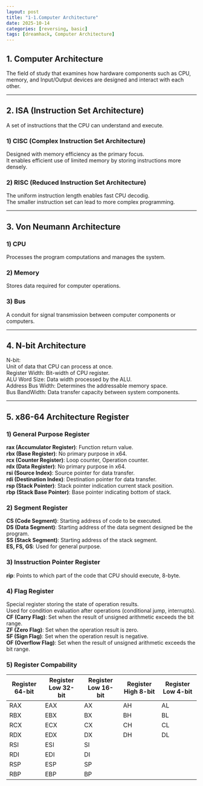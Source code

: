 ```yaml
---
layout: post
title: "1-1.Computer Architecture"
date: 2025-10-14
categories: [reversing, basic]
tags: [dreamhack, Computer Architecture]
---
```


## 1. Computer Architecture
The field of study that examines how hardware components such as CPU, memory, and Input/Output devices are designed and interact with each other.   

---
## 2. ISA (Instruction Set Architecture)
A set of instructions that the CPU can understand and execute.   
### 1) CISC (Complex Instruction Set Architecture)
Designed with memory efficiency as the primary focus.   
It enables efficient use of limited memory by storing instructions more densely.   
### 2) RISC (Reduced Instruction Set Architecture)
The uniform instruction length enables fast CPU decodig.   
The smaller instruction set can lead to more complex programming.   

---
## 3. Von Neumann Architecture
### 1) CPU
Processes the program computations and manages the system.   
### 2) Memory
Stores data required for computer operations.   
### 3) Bus
A conduit for signal transmission between computer components or computers.   

---
## 4. N-bit Architecture
N-bit:   
    Unit of data that CPU can process at once.   
    Register Width: Bit-width of CPU register.   
    ALU Word Size: Data width processed by the ALU.   
    Address Bus Width: Determines the addressable memory space.   
    Bus BandWidth: Data transfer capacity between system components.   

---
## 5. x86-64 Architecture Register
### 1) General Purpose Register
**rax (Accumulator Register)**: Function return value.   
**rbx (Base Register)**: No primary purpose in x64.   
**rcx (Counter Register)**: Loop counter, Operation counter.   
**rdx (Data Register)**: No primary purpose in x64.   
**rsi (Source Index)**: Source pointer for data transfer.   
**rdi (Destination Index)**: Destination pointer for data transfer.   
**rsp (Stack Pointer)**: Stack pointer indication current stack position.   
**rbp (Stack Base Pointer)**: Base pointer indicating bottom of stack.   
### 2) Segment Register
**CS (Code Segment)**: Starting address of code to be executed.   
**DS (Data Segment)**: Starting address of the data segment designed be the program.   
**SS (Stack Segment)**: Starting address of the stack segment.   
**ES, FS, GS**: Used for general purpose.   
### 3) Insstruction Pointer Register
**rip**: Points to which part of the code that CPU should execute, 8-byte.   
### 4) Flag Register
Special register storing the state of operation results.   
Used for condition evaluation after operations (conditional jump, interrupts).   
**CF (Carry Flag)**: Set when the result of unsigned arithmetic exceeds the bit range.   
**ZF (Zero Flag)**: Set when the operation result is zero.   
**SF (Sign Flag)**: Set when the operation result is negative.   
**OF (Overflow Flag)**: Set when the result of unsigned arithmetic exceeds the bit range.   
### 5) Register Compability
| **Register 64-bit** | **Register Low 32-bit** | **Register Low 16-bit** | **Register High 8-bit** | **Register Low 4-bit** |   
|---------------------|-------------------------|-------------------------|-------------------------|------------------------|   
| RAX | EAX | AX | AH | AL |   
| RBX | EBX | BX | BH | BL |   
| RCX | ECX | CX | CH | CL |   
| RDX | EDX | DX | DH | DL |   
| RSI | ESI | SI |  |  |   
| RDI | EDI | DI |  |  |   
| RSP | ESP | SP |  |  |   
| RBP | EBP | BP |  |  |   